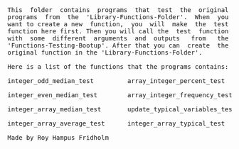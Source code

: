 
<pre>
This  folder  contains  programs  that  test  the  original
programs  from  the  'Library-Functions-Folder'.  When  you
want to create a new  function,  you  will  make  the  test
function here first. Then you will call the  test  function
with  some  different  arguments  and  outputs   from   the
'Functions-Testing-Bootup'. After that you can  create  the
original function in the 'Library-Functions-Folder'.

Here is a list of the functions that the programs contains:

integer_odd_median_test         array_integer_percent_test

integer_even_median_test        array_integer_frequency_test

integer_array_median_test       update_typical_variables_test

integer_array_average_test      integer_array_typical_test

Made by Roy Hampus Fridholm
</pre>
